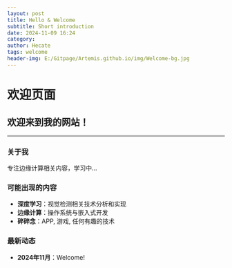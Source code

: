 ```yaml
---
layout: post
title: Hello & Welcome
subtitle: Short introduction 
date: 2024-11-09 16:24
category: 
author: Hecate
tags: welcome
header-img: E:/Gitpage/Artemis.github.io/img/Welcome-bg.jpg
---
```


# 欢迎页面

## 欢迎来到我的网站！

---

### 关于我

专注边缘计算相关内容，学习中...

### 可能出现的内容

- **深度学习**：视觉检测相关技术分析和实现
- **边缘计算**：操作系统与嵌入式开发
- **碎碎念**：APP, 游戏, 任何有趣的技术


### 最新动态

- **2024年11月**：Welcome!

